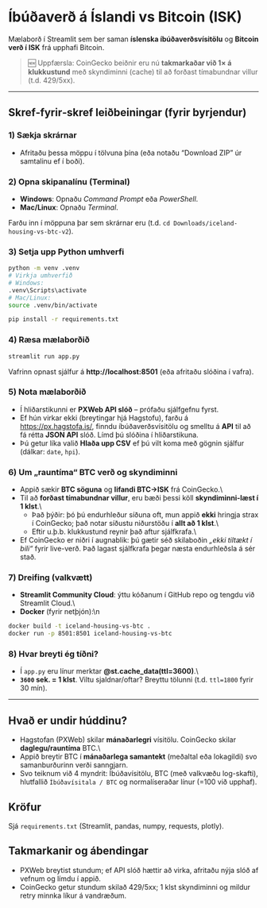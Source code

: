 # Íbúðaverð á Íslandi vs Bitcoin (ISK)

Mælaborð í Streamlit sem ber saman **íslenska íbúðaverðsvísitölu** og **Bitcoin verð í ISK** frá upphafi Bitcoin.

> 🆕 Uppfærsla: CoinGecko beiðnir eru nú **takmarkaðar við 1× á klukkustund** með skyndiminni (cache) til að forðast tímabundnar villur (t.d. 429/5xx).

---

## Skref‑fyrir‑skref leiðbeiningar (fyrir byrjendur)

### 1) Sækja skrárnar
- Afritaðu þessa möppu í tölvuna þína (eða notaðu “Download ZIP” úr samtalinu ef í boði).

### 2) Opna skipanalínu (Terminal)
- **Windows**: Opnaðu *Command Prompt* eða *PowerShell*.
- **Mac/Linux**: Opnaðu *Terminal*.

Farðu inn í möppuna þar sem skrárnar eru (t.d. `cd Downloads/iceland-housing-vs-btc-v2`).

### 3) Setja upp Python umhverfi
```bash
python -m venv .venv
# Virkja umhverfið
# Windows:
.venv\Scripts\activate
# Mac/Linux:
source .venv/bin/activate

pip install -r requirements.txt
```

### 4) Ræsa mælaborðið
```bash
streamlit run app.py
```
Vafrinn opnast sjálfur á **http://localhost:8501** (eða afritaðu slóðina í vafra).

### 5) Nota mælaborðið
- Í hliðarstikunni er **PXWeb API slóð** – prófaðu sjálfgefnu fyrst.
- Ef hún virkar ekki (breytingar hjá Hagstofu), farðu á <https://px.hagstofa.is/>, finndu íbúðaverðsvísitölu og smelltu á **API** til að fá rétta **JSON API** slóð. Límd þú slóðina í hliðarstikuna.
- Þú getur líka valið **Hlaða upp CSV** ef þú vilt koma með gögnin sjálfur (dálkar: `date`, `hpi`).

### 6) Um „rauntíma“ BTC verð og skyndiminni
- Appið sækir **BTC söguna** og **lifandi BTC→ISK** frá CoinGecko.\
- Til að **forðast tímabundnar villur**, eru bæði þessi köll **skyndiminni-læst í 1 klst**.\
  - Það þýðir: þó þú endurhleður síðuna oft, mun appið **ekki** hringja strax í CoinGecko; það notar síðustu niðurstöðu í **allt að 1 klst**.\
  - Eftir u.þ.b. klukkustund reynir það aftur sjálfkrafa.\
- Ef CoinGecko er niðri í augnablik: þú gætir séð skilaboðin *„ekki tiltækt í bili“* fyrir live-verð. Það lagast sjálfkrafa þegar næsta endurhleðsla á sér stað.

### 7) Dreifing (valkvætt)
- **Streamlit Community Cloud**: ýttu kóðanum í GitHub repo og tengdu við Streamlit Cloud.\
- **Docker** (fyrir netþjón):\n
```bash
docker build -t iceland-housing-vs-btc .
docker run -p 8501:8501 iceland-housing-vs-btc
```

### 8) Hvar breyti ég tíðni?
- Í `app.py` eru línur merktar **@st.cache_data(ttl=3600)**.\
- **`3600` sek. = 1 klst**. Viltu sjaldnar/oftar? Breyttu tölunni (t.d. `ttl=1800` fyrir 30 mín).

---

## Hvað er undir húddinu?
- Hagstofan (PXWeb) skilar **mánaðarlegri** vísitölu. CoinGecko skilar **daglegu/rauntíma** BTC.\
- Appið breytir BTC í **mánaðarlega samantekt** (meðaltal eða lokagildi) svo samanburðurinn verði sanngjarn.
- Svo teiknum við 4 myndrit: Íbúðavísitölu, BTC (með valkvæðu log-skafti), hlutfallið `Íbúðavísitala / BTC` og normalíseraðar línur (=100 við upphaf).

## Kröfur
Sjá `requirements.txt` (Streamlit, pandas, numpy, requests, plotly).

## Takmarkanir og ábendingar
- PXWeb breytist stundum; ef API slóð hættir að virka, afritaðu nýja slóð af vefnum og límdu í appið.
- CoinGecko getur stundum skilað 429/5xx; 1 klst skyndiminni og mildur retry minnka líkur á vandræðum.
